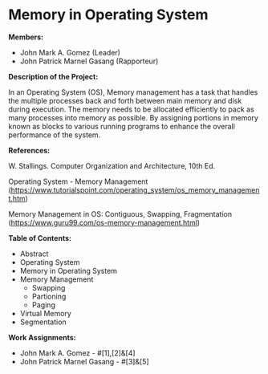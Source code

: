 # Memory in Operating System


**Members:**
* John Mark A. Gomez (Leader)
* John Patrick Marnel Gasang (Rapporteur)

**Description of the Project:**

In an Operating System (OS), Memory management has a task that handles the multiple processes back and forth between main memory and disk during execution. The memory needs to be allocated efficiently to pack as many processes into memory as possible. By assigning portions in memory known as blocks to various running programs to enhance the overall performance of the system.

**References:**

W. Stallings. Computer Organization and Architecture, 10th Ed.

Operating System - Memory Management (https://www.tutorialspoint.com/operating_system/os_memory_management.htm)

Memory Management in OS: Contiguous, Swapping, Fragmentation (https://www.guru99.com/os-memory-management.html)

**Table of Contents:** 

* Abstract
* Operating System
* Memory in Operating System
* Memory Management
    * Swapping
    * Partioning
    * Paging
* Virtual Memory
* Segmentation

**Work Assignments:**
* John Mark A. Gomez - #[1],[2]&[4]
* John Patrick Marnel Gasang - #[3]&[5]
